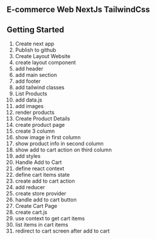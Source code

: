 ## E-commerce Web NextJs TailwindCss

## Getting Started

1. Create next app
2. Publish to github
3. Create Layout Website
  1. create layout component
  2. add header
  3. add main section
  4. add footer
  5. add tailwind classes
4. List Products
  1. add data.js
  2. add images
  3. render products
5. Create Product Details
  1. create product page
  2. create 3 column
  3. show image in first column
  4. show product info in second column
  5. show add to cart action on third column
  6. add styles
6. Handle Add to Cart
  1. define react context
  2. define cart items state
  3. create add to cart action
  4. add reducer
  5. create store provider
  6. handle add to cart button
7. Create Cart Page
  1. create cart.js
  2. use context to get cart items
  3. list items in cart items
  4. redirect to cart screen after add to cart